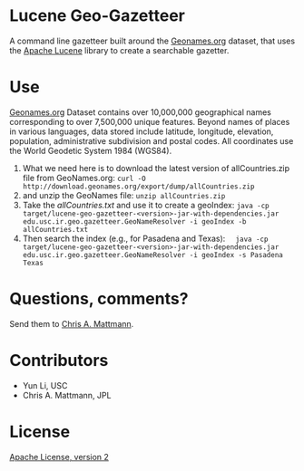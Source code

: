Lucene Geo-Gazetteer
====================
A command line gazetteer built around the [Geonames.org](http://geonames.org/) 
dataset, that uses the [Apache Lucene](http://lucene.apache.org/) library to 
create a searchable gazetter.


Use
===
[Geonames.org](http://download.geonames.org/export/dump/) Dataset contains over 10,000,000 geographical names corresponding to over 7,500,000 unique features. Beyond names of places in various languages, data stored include latitude, longitude, elevation, population, administrative subdivision and postal codes. All coordinates use the World Geodetic System 1984 (WGS84).

1. What we need here is to download the latest version of allCountries.zip file from GeoNames.org:
`curl -O http://download.geonames.org/export/dump/allCountries.zip`
2. and unzip the GeoNames file:
`unzip allCountries.zip`
3. Take the _allCountries.txt_ and use it to create a geoIndex:
`java -cp target/lucene-geo-gazetteer-<version>-jar-with-dependencies.jar edu.usc.ir.geo.gazetteer.GeoNameResolver -i geoIndex -b allCountries.txt`
4. Then search the index (e.g., for Pasadena and Texas):
`  java -cp target/lucene-geo-gazetteer-<version>-jar-with-dependencies.jar edu.usc.ir.geo.gazetteer.GeoNameResolver -i geoIndex -s Pasadena Texas`

Questions, comments?
===================
Send them to [Chris A. Mattmann](mailto:chris.a.mattmann@jpl.nasa.gov).

Contributors
============
* Yun Li, USC
* Chris A. Mattmann, JPL

License
=======
[Apache License, version 2](http://www.apache.org/licenses/LICENSE-2.0)
